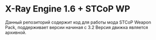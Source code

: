 X-Ray Engine 1.6 + STCoP WP
==========================
Данный репозиторий содержит код для работы мода STCoP Weapon Pack, поддерживает версии начиная с 3.2
Версия движка является архивной.
